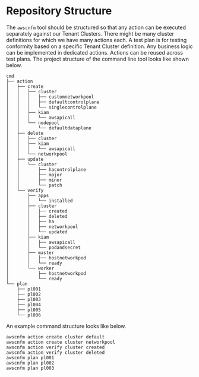 # Repository Structure

The `awscnfm` tool should be structured so that any action can be executed
separately against our Tenant Clusters. There might be many cluster definitions
for which we have many actions each. A test plan is for testing conformity based
on a specific Tenant Cluster definition. Any business logic can be implemented
in dedicated actions. Actions can be reused across test plans. The project
structure of the command line tool looks like shown below.

```
cmd
├── action
│   ├── create
│   │   ├── cluster
│   │   │   ├── customnetworkpool
│   │   │   ├── defaultcontrolplane
│   │   │   └── singlecontrolplane
│   │   ├── kiam
│   │   │   └── awsapicall
│   │   └── nodepool
│   │       └── defaultdataplane
│   ├── delete
│   │   ├── cluster
│   │   ├── kiam
│   │   │   └── awsapicall
│   │   └── networkpool
│   ├── update
│   │   └── cluster
│   │       ├── hacontrolplane
│   │       ├── major
│   │       ├── minor
│   │       └── patch
│   └── verify
│       ├── apps
│       │   └── installed
│       ├── cluster
│       │   ├── created
│       │   ├── deleted
│       │   ├── ha
│       │   ├── networkpool
│       │   └── updated
│       ├── kiam
│       │   ├── awsapicall
│       │   └── podandsecret
│       ├── master
│       │   ├── hostnetworkpod
│       │   └── ready
│       └── worker
│           ├── hostnetworkpod
│           └── ready
└── plan
    ├── pl001
    ├── pl002
    ├── pl003
    ├── pl004
    ├── pl005
    └── pl006
```

An example command structure looks like below.

```nohighlight
awscnfm action create cluster default
awscnfm action create cluster networkpool
awscnfm action verify cluster created
awscnfm action verify cluster deleted
awscnfm plan pl001
awscnfm plan pl002
awscnfm plan pl003
```

